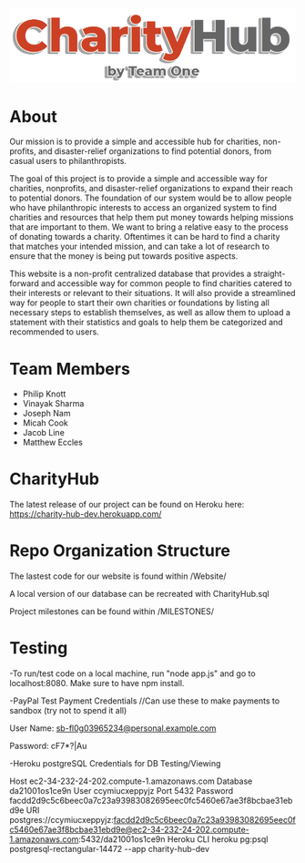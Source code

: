 ![Logo](./Website/public/img/logo.png)

# About

Our mission is to provide a simple and accessible hub for charities, non-profits, and disaster-relief organizations to find potential donors, from casual users to philanthropists.

The goal of this project is to provide a simple and accessible way for charities, nonprofits, and disaster-relief organizations to expand their reach to potential donors. The foundation of our system would be to allow people who have philanthropic interests to access an organized system to find charities and resources that help them put money towards helping missions that are important to them. We want to bring a relative easy to the process of donating towards a charity. Oftentimes it can be hard to find a charity that matches your intended mission, and can take a lot of research to ensure that the money is being put towards positive aspects.

This website is a non-profit centralized database that provides a straight-forward and accessible way for common people to find charities catered to their interests or relevant to their situations. It will also provide a streamlined way for people to start their own charities or foundations by listing all necessary steps to establish themselves, as well as allow them to upload a statement with their statistics and goals to help them be categorized and recommended to users.

# Team Members

- Philip Knott
- Vinayak Sharma
- Joseph Nam
- Micah Cook
- Jacob Line
- Matthew Eccles

# CharityHub

The latest release of our project can be found on Heroku here: https://charity-hub-dev.herokuapp.com/

# Repo Organization Structure

The lastest code for our website is found within /Website/

A local version of our database can be recreated with CharityHub.sql

Project milestones can be found within /MILESTONES/

# Testing

-To run/test code on a local machine, run "node app.js" and go to localhost:8080. Make sure to have npm install.


-PayPal Test Payment Credentials
//Can use these to make payments to sandbox (try not to spend it all)

User Name:
sb-fl0g03965234@personal.example.com

Password:
cF7*?|Au



-Heroku postgreSQL Credentials for DB Testing/Viewing

Host
    ec2-34-232-24-202.compute-1.amazonaws.com
Database
    da21001os1ce9n
User
    ccymiucxeppyjz
Port
    5432
Password
    facdd2d9c5c6beec0a7c23a93983082695eec0fc5460e67ae3f8bcbae31ebd9e
URI
    postgres://ccymiucxeppyjz:facdd2d9c5c6beec0a7c23a93983082695eec0fc5460e67ae3f8bcbae31ebd9e@ec2-34-232-24-202.compute-1.amazonaws.com:5432/da21001os1ce9n
Heroku CLI
    heroku pg:psql postgresql-rectangular-14472 --app charity-hub-dev
